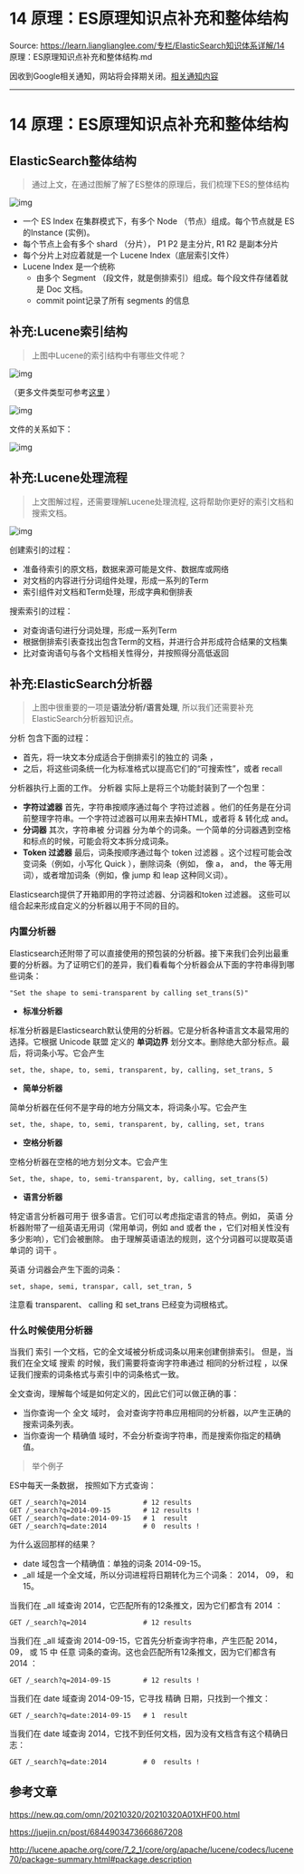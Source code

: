 # 14 原理：ES原理知识点补充和整体结构 

Source: https://learn.lianglianglee.com/专栏/ElasticSearch知识体系详解/14 原理：ES原理知识点补充和整体结构.md

因收到Google相关通知，网站将会择期关闭。[相关通知内容](https://lumendatabase.org/notices/44265620)

---

# 14 原理：ES原理知识点补充和整体结构

## ElasticSearch整体结构

> 通过上文，在通过图解了解了ES整体的原理后，我们梳理下ES的整体结构

![img](assets/es-th-2-3.png)

* 一个 ES Index 在集群模式下，有多个 Node （节点）组成。每个节点就是 ES 的Instance (实例)。
* 每个节点上会有多个 shard （分片）， P1 P2 是主分片, R1 R2 是副本分片
* 每个分片上对应着就是一个 Lucene Index（底层索引文件）
* Lucene Index 是一个统称
  + 由多个 Segment （段文件，就是倒排索引）组成。每个段文件存储着就是 Doc 文档。
  + commit point记录了所有 segments 的信息

## 补充:Lucene索引结构

> 上图中Lucene的索引结构中有哪些文件呢？

![img](assets/es-th-2-2.png)

（更多文件类型可参考[这里](http://lucene.apache.org/core/7_2_1/core/org/apache/lucene/codecs/lucene70/package-summary.html#package.description) ）

![img](assets/es-th-3-1.png)

文件的关系如下：

![img](assets/es-th-3-2.jpeg)

## 补充:Lucene处理流程

> 上文图解过程，还需要理解Lucene处理流程, 这将帮助你更好的索引文档和搜索文档。

![img](assets/es-th-3-21.jpeg)

创建索引的过程：

* 准备待索引的原文档，数据来源可能是文件、数据库或网络
* 对文档的内容进行分词组件处理，形成一系列的Term
* 索引组件对文档和Term处理，形成字典和倒排表

搜索索引的过程：

* 对查询语句进行分词处理，形成一系列Term
* 根据倒排索引表查找出包含Term的文档，并进行合并形成符合结果的文档集
* 比对查询语句与各个文档相关性得分，并按照得分高低返回

## 补充:ElasticSearch分析器

> 上图中很重要的一项是**语法分析/语言处理**, 所以我们还需要补充ElasticSearch分析器知识点。

分析 包含下面的过程：

* 首先，将一块文本分成适合于倒排索引的独立的 词条 ，
* 之后，将这些词条统一化为标准格式以提高它们的“可搜索性”，或者 recall

分析器执行上面的工作。 分析器 实际上是将三个功能封装到了一个包里：

* **字符过滤器** 首先，字符串按顺序通过每个 字符过滤器 。他们的任务是在分词前整理字符串。一个字符过滤器可以用来去掉HTML，或者将 & 转化成 and。
* **分词器** 其次，字符串被 分词器 分为单个的词条。一个简单的分词器遇到空格和标点的时候，可能会将文本拆分成词条。
* **Token 过滤器** 最后，词条按顺序通过每个 token 过滤器 。这个过程可能会改变词条（例如，小写化 Quick ），删除词条（例如， 像 a， and， the 等无用词），或者增加词条（例如，像 jump 和 leap 这种同义词）。

Elasticsearch提供了开箱即用的字符过滤器、分词器和token 过滤器。 这些可以组合起来形成自定义的分析器以用于不同的目的。

### 内置分析器

Elasticsearch还附带了可以直接使用的预包装的分析器。接下来我们会列出最重要的分析器。为了证明它们的差异，我们看看每个分析器会从下面的字符串得到哪些词条：

```
"Set the shape to semi-transparent by calling set_trans(5)"

```

* **标准分析器**

标准分析器是Elasticsearch默认使用的分析器。它是分析各种语言文本最常用的选择。它根据 Unicode 联盟 定义的 **单词边界** 划分文本。删除绝大部分标点。最后，将词条小写。它会产生

```
set, the, shape, to, semi, transparent, by, calling, set_trans, 5

```

* **简单分析器**

简单分析器在任何不是字母的地方分隔文本，将词条小写。它会产生

```
set, the, shape, to, semi, transparent, by, calling, set, trans

```

* **空格分析器**

空格分析器在空格的地方划分文本。它会产生

```
Set, the, shape, to, semi-transparent, by, calling, set_trans(5)

```

* **语言分析器**

特定语言分析器可用于 很多语言。它们可以考虑指定语言的特点。例如， 英语 分析器附带了一组英语无用词（常用单词，例如 and 或者 the ，它们对相关性没有多少影响），它们会被删除。 由于理解英语语法的规则，这个分词器可以提取英语单词的 词干 。

英语 分词器会产生下面的词条：

```
set, shape, semi, transpar, call, set_tran, 5

```

注意看 transparent、 calling 和 set\_trans 已经变为词根格式。

### 什么时候使用分析器

当我们 索引 一个文档，它的全文域被分析成词条以用来创建倒排索引。 但是，当我们在全文域 搜索 的时候，我们需要将查询字符串通过 相同的分析过程 ，以保证我们搜索的词条格式与索引中的词条格式一致。

全文查询，理解每个域是如何定义的，因此它们可以做正确的事：

* 当你查询一个 全文 域时， 会对查询字符串应用相同的分析器，以产生正确的搜索词条列表。
* 当你查询一个 精确值 域时，不会分析查询字符串，而是搜索你指定的精确值。

> 举个例子

ES中每天一条数据， 按照如下方式查询：

```
GET /_search?q=2014              # 12 results
GET /_search?q=2014-09-15        # 12 results !
GET /_search?q=date:2014-09-15   # 1  result
GET /_search?q=date:2014         # 0  results !

```

为什么返回那样的结果？

* date 域包含一个精确值：单独的词条 2014-09-15。
* \_all 域是一个全文域，所以分词进程将日期转化为三个词条： 2014， 09， 和 15。

当我们在 \_all 域查询 2014，它匹配所有的12条推文，因为它们都含有 2014 ：

```
GET /_search?q=2014              # 12 results

```

当我们在 \_all 域查询 2014-09-15，它首先分析查询字符串，产生匹配 2014， 09， 或 15 中 任意 词条的查询。这也会匹配所有12条推文，因为它们都含有 2014 ：

```
GET /_search?q=2014-09-15        # 12 results !

```

当我们在 date 域查询 2014-09-15，它寻找 精确 日期，只找到一个推文：

```
GET /_search?q=date:2014-09-15   # 1  result

```

当我们在 date 域查询 2014，它找不到任何文档，因为没有文档含有这个精确日志：

```
GET /_search?q=date:2014         # 0  results !

```

## 参考文章

<https://new.qq.com/omn/20210320/20210320A01XHF00.html>

<https://juejin.cn/post/6844903473666867208>

<http://lucene.apache.org/core/7_2_1/core/org/apache/lucene/codecs/lucene70/package-summary.html#package.description>